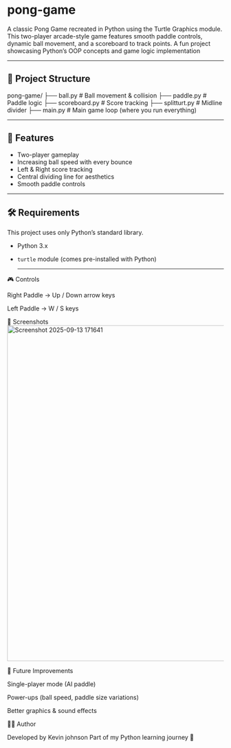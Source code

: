 # pong-game
A classic Pong Game recreated in Python using the Turtle Graphics module. This two-player arcade-style game features smooth paddle controls, dynamic ball movement, and a scoreboard to track points. A fun project showcasing Python’s OOP concepts and game logic implementation

---

## 📂 Project Structure
pong-game/
├── ball.py         # Ball movement & collision
├── paddle.py       # Paddle logic
├── scoreboard.py   # Score tracking
├── splitturt.py    # Midline divider
├── main.py         # Main game loop (where you run everything)

---


## 🚀 Features
- Two-player gameplay  
- Increasing ball speed with every bounce  
- Left & Right score tracking  
- Central dividing line for aesthetics  
- Smooth paddle controls  

---

## 🛠️ Requirements
This project uses only Python’s standard library.

- Python 3.x  
- `turtle` module (comes pre-installed with Python)

  ---


🎮 Controls

Right Paddle → Up / Down arrow keys

Left Paddle → W / S keys

📸 Screenshots
<img width="978" height="782" alt="Screenshot 2025-09-13 171641" src="https://github.com/user-attachments/assets/dcf764ac-03c7-4a6f-a068-22326f4cc72f" />



📌 Future Improvements

Single-player mode (AI paddle)

Power-ups (ball speed, paddle size variations)

Better graphics & sound effects

👨‍💻 Author

Developed by Kevin johnson 
Part of my Python learning journey 🚀
